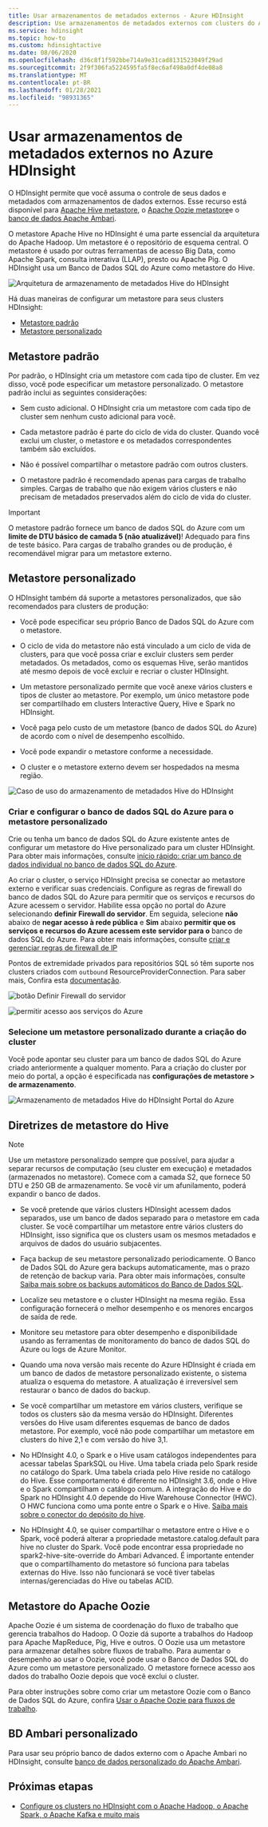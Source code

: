 ```yaml
---
title: Usar armazenamentos de metadados externos - Azure HDInsight
description: Use armazenamentos de metadados externos com clusters do Azure HDInsight.
ms.service: hdinsight
ms.topic: how-to
ms.custom: hdinsightactive
ms.date: 08/06/2020
ms.openlocfilehash: d36c8f1f592bbe714a9e31cad8131523049f29ad
ms.sourcegitcommit: 2f9f306fa5224595fa5f8ec6af498a0df4de08a8
ms.translationtype: MT
ms.contentlocale: pt-BR
ms.lasthandoff: 01/28/2021
ms.locfileid: "98931365"
---
```

# <a name="use-external-metadata-stores-in-azure-hdinsight"></a>Usar armazenamentos de metadados externos no Azure HDInsight

O HDInsight permite que você assuma o controle de seus dados e metadados com armazenamentos de dados externos. Esse recurso está disponível para [Apache Hive metastore](#custom-metastore), o [Apache Oozie metastore](#apache-oozie-metastore)e o [banco de dados Apache Ambari](#custom-ambari-db).

O metastore Apache Hive no HDInsight é uma parte essencial da arquitetura do Apache Hadoop. Um metastore é o repositório de esquema central. O metastore é usado por outras ferramentas de acesso Big Data, como Apache Spark, consulta interativa (LLAP), presto ou Apache Pig. O HDInsight usa um Banco de Dados SQL do Azure como metastore do Hive.

![Arquitetura de armazenamento de metadados Hive do HDInsight](./media/hdinsight-use-external-metadata-stores/metadata-store-architecture.png)

Há duas maneiras de configurar um metastore para seus clusters HDInsight:

* [Metastore padrão](#default-metastore)
* [Metastore personalizado](#custom-metastore)

## <a name="default-metastore"></a>Metastore padrão

Por padrão, o HDInsight cria um metastore com cada tipo de cluster. Em vez disso, você pode especificar um metastore personalizado. O metastore padrão inclui as seguintes considerações:

* Sem custo adicional. O HDInsight cria um metastore com cada tipo de cluster sem nenhum custo adicional para você.

* Cada metastore padrão é parte do ciclo de vida do cluster. Quando você exclui um cluster, o metastore e os metadados correspondentes também são excluídos.

* Não é possível compartilhar o metastore padrão com outros clusters.

* O metastore padrão é recomendado apenas para cargas de trabalho simples. Cargas de trabalho que não exigem vários clusters e não precisam de metadados preservados além do ciclo de vida do cluster.

> [!IMPORTANT]
> O metastore padrão fornece um banco de dados SQL do Azure com um **limite de DTU básico de camada 5 (não atualizável)**! Adequado para fins de teste básico. Para cargas de trabalho grandes ou de produção, é recomendável migrar para um metastore externo.

## <a name="custom-metastore"></a>Metastore personalizado

O HDInsight também dá suporte a metastores personalizados, que são recomendados para clusters de produção:

* Você pode especificar seu próprio Banco de Dados SQL do Azure com o metastore.

* O ciclo de vida do metastore não está vinculado a um ciclo de vida de clusters, para que você possa criar e excluir clusters sem perder metadados. Os metadados, como os esquemas Hive, serão mantidos até mesmo depois de você excluir e recriar o cluster HDInsight.

* Um metastore personalizado permite que você anexe vários clusters e tipos de cluster ao metastore. Por exemplo, um único metastore pode ser compartilhado em clusters Interactive Query, Hive e Spark no HDInsight.

* Você paga pelo custo de um metastore (banco de dados SQL do Azure) de acordo com o nível de desempenho escolhido.

* Você pode expandir o metastore conforme a necessidade.

* O cluster e o metastore externo devem ser hospedados na mesma região.

![Caso de uso do armazenamento de metadados Hive do HDInsight](./media/hdinsight-use-external-metadata-stores/metadata-store-use-case.png)

### <a name="create-and-config-azure-sql-database-for-the-custom-metastore"></a>Criar e configurar o banco de dados SQL do Azure para o metastore personalizado

Crie ou tenha um banco de dados SQL do Azure existente antes de configurar um metastore do Hive personalizado para um cluster HDInsight.  Para obter mais informações, consulte [início rápido: criar um banco de dados individual no banco de dados SQL do Azure](../azure-sql/database/single-database-create-quickstart.md?tabs=azure-portal).

Ao criar o cluster, o serviço HDInsight precisa se conectar ao metastore externo e verificar suas credenciais. Configure as regras de firewall do banco de dados SQL do Azure para permitir que os serviços e recursos do Azure acessem o servidor. Habilite essa opção no portal do Azure selecionando **definir Firewall do servidor**. Em seguida, selecione **não** abaixo de **negar acesso à rede pública** e **Sim** abaixo **permitir que os serviços e recursos do Azure acessem este servidor para o** banco de dados SQL do Azure. Para obter mais informações, consulte [criar e gerenciar regras de firewall de IP](../azure-sql/database/firewall-configure.md#use-the-azure-portal-to-manage-server-level-ip-firewall-rules)

Pontos de extremidade privados para repositórios SQL só têm suporte nos clusters criados com `outbound` ResourceProviderConnection. Para saber mais, Confira esta [documentação](./hdinsight-private-link.md).

![botão Definir Firewall do servidor](./media/hdinsight-use-external-metadata-stores/configure-azure-sql-database-firewall1.png)

![permitir acesso aos serviços do Azure](./media/hdinsight-use-external-metadata-stores/configure-azure-sql-database-firewall2.png)

### <a name="select-a-custom-metastore-during-cluster-creation"></a>Selecione um metastore personalizado durante a criação do cluster

Você pode apontar seu cluster para um banco de dados SQL do Azure criado anteriormente a qualquer momento. Para a criação do cluster por meio do portal, a opção é especificada nas **configurações de metastore > de armazenamento**.

![Armazenamento de metadados Hive do HDInsight Portal do Azure](./media/hdinsight-use-external-metadata-stores/azure-portal-cluster-storage-metastore.png)

## <a name="hive-metastore-guidelines"></a>Diretrizes de metastore do Hive

> [!NOTE]
> Use um metastore personalizado sempre que possível, para ajudar a separar recursos de computação (seu cluster em execução) e metadados (armazenados no metastore). Comece com a camada S2, que fornece 50 DTU e 250 GB de armazenamento. Se você vir um afunilamento, poderá expandir o banco de dados.

* Se você pretende que vários clusters HDInsight acessem dados separados, use um banco de dados separado para o metastore em cada cluster. Se você compartilhar um metastore entre vários clusters do HDInsight, isso significa que os clusters usam os mesmos metadados e arquivos de dados do usuário subjacentes.

* Faça backup de seu metastore personalizado periodicamente. O Banco de Dados SQL do Azure gera backups automaticamente, mas o prazo de retenção de backup varia. Para obter mais informações, consulte [Saiba mais sobre os backups automáticos do Banco de Dados SQL](../azure-sql/database/automated-backups-overview.md).

* Localize seu metastore e o cluster HDInsight na mesma região. Essa configuração fornecerá o melhor desempenho e os menores encargos de saída de rede.

* Monitore seu metastore para obter desempenho e disponibilidade usando as ferramentas de monitoramento do banco de dados SQL do Azure ou logs de Azure Monitor.

* Quando uma nova versão mais recente do Azure HDInsight é criada em um banco de dados de metastore personalizado existente, o sistema atualiza o esquema do metastore. A atualização é irreversível sem restaurar o banco de dados do backup.

* Se você compartilhar um metastore em vários clusters, verifique se todos os clusters são da mesma versão do HDInsight. Diferentes versões do Hive usam diferentes esquemas de banco de dados metastore. Por exemplo, você não pode compartilhar um metastore em clusters do hive 2,1 e com versão do hive 3,1.

* No HDInsight 4.0, o Spark e o Hive usam catálogos independentes para acessar tabelas SparkSQL ou Hive. Uma tabela criada pelo Spark reside no catálogo do Spark. Uma tabela criada pelo Hive reside no catálogo do Hive. Esse comportamento é diferente no HDInsight 3.6, onde o Hive e o Spark compartilham o catálogo comum. A integração do Hive e do Spark no HDInsight 4.0 depende do Hive Warehouse Connector (HWC). O HWC funciona como uma ponte entre o Spark e o Hive. [Saiba mais sobre o conector do depósito do hive](../hdinsight/interactive-query/apache-hive-warehouse-connector.md).

* No HDInsight 4.0, se quiser compartilhar o metastore entre o Hive e o Spark, você poderá alterar a propriedade metastore.catalog.default para hive no cluster do Spark. Você pode encontrar essa propriedade no spark2-hive-site-override do Ambari Advanced. É importante entender que o compartilhamento do metastore só funciona para tabelas externas do Hive. Isso não funcionará se você tiver tabelas internas/gerenciadas do Hive ou tabelas ACID.  

## <a name="apache-oozie-metastore"></a>Metastore do Apache Oozie

Apache Oozie é um sistema de coordenação do fluxo de trabalho que gerencia trabalhos do Hadoop. O Oozie dá suporte a trabalhos do Hadoop para Apache MapReduce, Pig, Hive e outros.  O Oozie usa um metastore para armazenar detalhes sobre fluxos de trabalho. Para aumentar o desempenho ao usar o Oozie, você pode usar o Banco de Dados SQL do Azure como um metastore personalizado. O metastore fornece acesso aos dados do trabalho Oozie depois que você exclui o cluster.

Para obter instruções sobre como criar um metastore Oozie com o Banco de Dados SQL do Azure, confira [Usar o Apache Oozie para fluxos de trabalho](hdinsight-use-oozie-linux-mac.md).

## <a name="custom-ambari-db"></a>BD Ambari personalizado

Para usar seu próprio banco de dados externo com o Apache Ambari no HDInsight, consulte [banco de dados personalizado do Apache Ambari](hdinsight-custom-ambari-db.md).

## <a name="next-steps"></a>Próximas etapas

* [Configure os clusters no HDInsight com o Apache Hadoop, o Apache Spark, o Apache Kafka e muito mais](./hdinsight-hadoop-provision-linux-clusters.md)